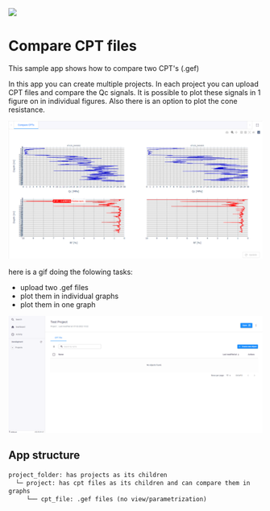 ![](https://img.shields.io/badge/SDK-v12.9.0-blue) <Please check version is the same as specified in requirements.txt>

# Compare CPT files
This sample app shows how to compare two CPT's (.gef) 

In this app you can create multiple projects. In each project you can upload CPT files and compare the Qc signals. 
It is possible to plot these signals in 1 figure on in individual figures. Also there is an option to plot the cone resistance.  

![](resources/cpt_compare_example.png)

here is a gif doing the folowing tasks:
- upload two .gef files
- plot them in individual graphs
- plot them in one graph

![](resources/compare_cpts.gif)

## App structure

```
project_folder: has projects as its children
  └─ project: has cpt files as its children and can compare them in graphs
     └── cpt_file: .gef files (no view/parametrization)     
```

